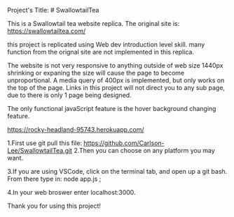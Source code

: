 Project's Title: # SwallowtailTea

<!-- description of project-->
This is a Swallowtail tea website replica.
The original site is: https://swallowtailtea.com/

<!-- issues -->
this project is replicated using Web dev introduction level skill.
many function from the orignal site are not implemented in this replica.

The website is not very responsive to anything outside of web size 1440px
shrinking or expaning the size will cause the page to become unproportional.
A media query of 400px is implemented, but only works on the top of the page.
Links in this project will not direct you to any sub page, due to there is only 
1 page being designed.


The only functional javaScript feature is the hover background changing feature.
<!-- link to my heroku depolyment -->
https://rocky-headland-95743.herokuapp.com/

<!-- <instruction on how to deploy the server in code environment> -->
1.First use git pull this file: https://github.com/Carlson-Lee/SwallowtailTea.git
2.Then you can choose on any platform you may want.
 <!-- my example will be on VS code -->
3.If you are using VSCode, click on the terminal tab, and open up a git bash.
    From there type in: node app.js ;
<!-- this is set in the app.js file -->
4.In your web broswer enter localhost:3000.

Thank you for using this project!